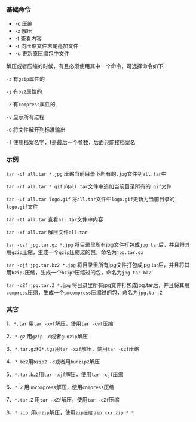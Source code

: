 ### 基础命令
- -c 压缩
- -x 解压
- -t 查看内容
- -r 向压缩文件末尾追加文件
- -u 更新原压缩包中文件

解压或者压缩的时候，有且必须使用其中一个命令，可选择命令如下：

`-z` 有`gzip`属性的

`-j` 有`bz2`属性的

`-Z` 有`compress`属性的

`-v` 显示所有过程

`-O` 将文件解开到标准输出

`-f` 使用档案名字，f是最后一个参数，后面只能接档案名

### 示例

`tar -cf all.tar *.jpg` 压缩当前目录下所有的`.jpg`文件到`all.tar`中

`tar -rf all.tar *.gif` 向`all.tar`文件中追加当前目录所有的`.gif`文件

`tar -uf all.tar logo.gif` 将`all.tar`文件中`logo.gif`更新为当前目录的`logo.gif`文件

`tar -tf all.tar` 查看`all.tar`文件中内容

`tar -xf all.tar` 解压文件`all.tar`

`tar -czf jpg.tar.gz *.jpg` 将目录里所有jpg文件打包成`jpg.tar`后，并且将其用`gzip`压缩，生成一个`gzip`压缩过的包，命名为`jpg.tar.gz`

`tar -cjf jpg.tar.bz2 *.jpg` 将目录里所有jpg文件打包成jpg.tar后，并且将其用`bzip2`压缩，生成一个`bzip2`压缩过的包，命名为`jpg.tar.bz2`

`tar -cZf jpg.tar.Z *.jpg` 将目录里所有jpg文件打包成jpg.tar后，并且将其用`compress`压缩，生成一个`umcompress`压缩过的包，命名为`jpg.tar.Z`

### 其它
1、`*.tar` 用`tar -xvf`解压，使用`tar -cvf`压缩

2、`*.gz` 用`gzip -d`或者`gunzip`解压

3、`*.tar.gz`和`*.tgz`用`tar -xzf`解压，使用`tar -czf`压缩

4、`*.bz2`用`bzip2 -d`或者用`bunzip2`解压

5、`*.tar.bz2`用`tar -xjf`解压，使用`tar -cjf`压缩

6、`*.Z` 用`uncompress`解压，使用`compress`压缩

7、`*.tar.Z` 用`tar -xZf`解压，使用`tar -cZf`压缩

8、`*.zip `用`unzip`解压，使用`zip压缩` `zip xxx.zip *.*`
